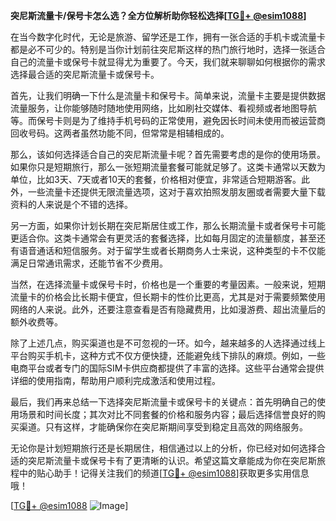 **突尼斯流量卡/保号卡怎么选？全方位解析助你轻松选择[[TG💪+ @esim1088](https://t.me/s/esim1088)]**

在当今数字化时代，无论是旅游、留学还是工作，拥有一张合适的手机卡或流量卡都是必不可少的。特别是当你计划前往突尼斯这样的热门旅行地时，选择一张适合自己的流量卡或保号卡就显得尤为重要了。今天，我们就来聊聊如何根据你的需求选择最合适的突尼斯流量卡或保号卡。

首先，让我们明确一下什么是流量卡和保号卡。简单来说，流量卡主要是提供数据流量服务，让你能够随时随地使用网络，比如刷社交媒体、看视频或者地图导航等。而保号卡则是为了维持手机号码的正常使用，避免因长时间未使用而被运营商回收号码。这两者虽然功能不同，但常常是相辅相成的。

那么，该如何选择适合自己的突尼斯流量卡呢？首先需要考虑的是你的使用场景。如果你只是短期旅行，那么一张短期流量套餐可能就足够了。这类卡通常以天数为单位，比如3天、7天或者10天的套餐，价格相对便宜，非常适合短期游客。此外，一些流量卡还提供无限流量选项，这对于喜欢拍照发朋友圈或者需要大量下载资料的人来说是个不错的选择。

另一方面，如果你计划长期在突尼斯居住或工作，那么长期流量卡或者保号卡可能更适合你。这类卡通常会有更灵活的套餐选择，比如每月固定的流量额度，甚至还有语音通话和短信服务。对于留学生或者长期商务人士来说，这种类型的卡不仅能满足日常通讯需求，还能节省不少费用。

当然，在选择流量卡或保号卡时，价格也是一个重要的考量因素。一般来说，短期流量卡的价格会比长期卡便宜，但长期卡的性价比更高，尤其是对于需要频繁使用网络的人来说。此外，还要注意查看是否有隐藏费用，比如漫游费、超出流量后的额外收费等。

除了上述几点，购买渠道也是不可忽视的一环。如今，越来越多的人选择通过线上平台购买手机卡，这种方式不仅方便快捷，还能避免线下排队的麻烦。例如，一些电商平台或者专门的国际SIM卡供应商都提供了丰富的选择。这些平台通常会提供详细的使用指南，帮助用户顺利完成激活和使用过程。

最后，我们再来总结一下选择突尼斯流量卡或保号卡的关键点：首先明确自己的使用场景和时间长度；其次对比不同套餐的价格和服务内容；最后选择信誉良好的购买渠道。只有这样，才能确保你在突尼斯期间享受到稳定且高效的网络服务。

无论你是计划短期旅行还是长期居住，相信通过以上的分析，你已经对如何选择合适的突尼斯流量卡或保号卡有了更清晰的认识。希望这篇文章能成为你在突尼斯旅程中的贴心助手！记得关注我们的频道[[TG💪+ @esim1088](https://t.me/s/esim1088)]获取更多实用信息哦！

[[TG💪+ @esim1088](https://t.me/s/esim1088) ![Image](https://i.postimg.cc/4NQfJmqS/Snipaste-2025-05-13-00-14-12.png)]